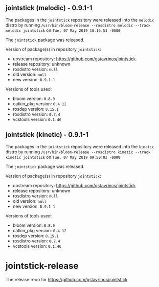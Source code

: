 ## jointstick (melodic) - 0.9.1-1

The packages in the `jointstick` repository were released into the `melodic` distro by running `/usr/bin/bloom-release --rosdistro melodic --track melodic jointstick` on `Tue, 07 May 2019 10:16:51 -0000`

The `jointstick` package was released.

Version of package(s) in repository `jointstick`:

- upstream repository: https://github.com/gstavrinos/jointstick
- release repository: unknown
- rosdistro version: `null`
- old version: `null`
- new version: `0.9.1-1`

Versions of tools used:

- bloom version: `0.8.0`
- catkin_pkg version: `0.4.12`
- rosdep version: `0.15.1`
- rosdistro version: `0.7.4`
- vcstools version: `0.1.40`


## jointstick (kinetic) - 0.9.1-1

The packages in the `jointstick` repository were released into the `kinetic` distro by running `/usr/bin/bloom-release --rosdistro kinetic --track kinetic jointstick` on `Tue, 07 May 2019 09:50:03 -0000`

The `jointstick` package was released.

Version of package(s) in repository `jointstick`:

- upstream repository: https://github.com/gstavrinos/jointstick
- release repository: unknown
- rosdistro version: `null`
- old version: `null`
- new version: `0.9.1-1`

Versions of tools used:

- bloom version: `0.8.0`
- catkin_pkg version: `0.4.12`
- rosdep version: `0.15.1`
- rosdistro version: `0.7.4`
- vcstools version: `0.1.40`


# jointstick-release
The release repo for https://github.com/gstavrinos/jointstick
